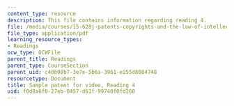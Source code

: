 ```yaml
---
content_type: resource
description: This file contains information regarding reading 4.
file: /media/courses/15-628j-patents-copyrights-and-the-law-of-intellectual-property-spring-2013/f0d8a6f027eb0457d61f99740f0fd260_MIT15_628JS13_read04.pdf
file_type: application/pdf
learning_resource_types:
- Readings
ocw_type: OCWFile
parent_title: Readings
parent_type: CourseSection
parent_uid: c40b08b7-3e7e-5b6a-3961-e255d8084748
resourcetype: Document
title: Sample patent for video, Reading 4
uid: f0d8a6f0-27eb-0457-d61f-99740f0fd260
---
```


